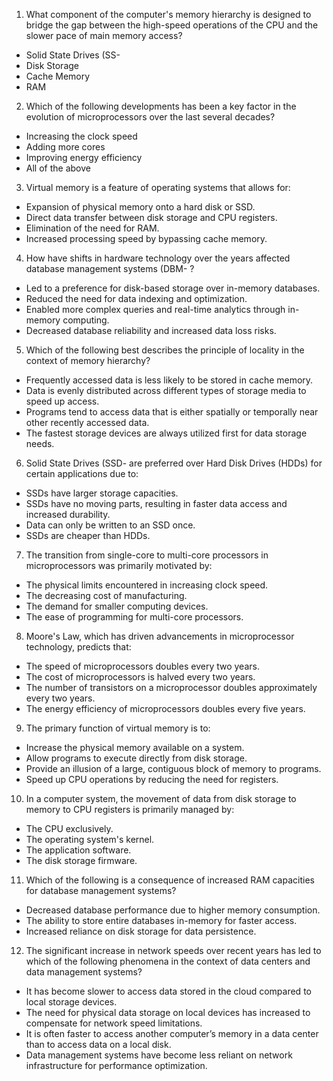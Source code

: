 1. What component of the computer's memory hierarchy is designed to bridge the gap between the high-speed operations of the CPU and the slower pace of main memory access?

- Solid State Drives (SS- 
- Disk Storage
- Cache Memory
- RAM


2. Which of the following developments has been a key factor in the evolution of microprocessors over the last several decades?

- Increasing the clock speed
- Adding more cores
- Improving energy efficiency
- All of the above


3. Virtual memory is a feature of operating systems that allows for:

-  Expansion of physical memory onto a hard disk or SSD.
-  Direct data transfer between disk storage and CPU registers.
-  Elimination of the need for RAM.
-  Increased processing speed by bypassing cache memory.


4. How have shifts in hardware technology over the years affected database management systems (DBM- ?

-  Led to a preference for disk-based storage over in-memory databases.
-  Reduced the need for data indexing and optimization.
-  Enabled more complex queries and real-time analytics through in-memory computing.
-  Decreased database reliability and increased data loss risks.

5. Which of the following best describes the principle of locality in the context of memory hierarchy?

-  Frequently accessed data is less likely to be stored in cache memory.
-  Data is evenly distributed across different types of storage media to speed up access.
-  Programs tend to access data that is either spatially or temporally near other recently accessed data.
-  The fastest storage devices are always utilized first for data storage needs.

6. Solid State Drives (SSD-  are preferred over Hard Disk Drives (HDDs) for certain applications due to:

-  SSDs have larger storage capacities.
-  SSDs have no moving parts, resulting in faster data access and increased durability.
-  Data can only be written to an SSD once.
-  SSDs are cheaper than HDDs.

7. The transition from single-core to multi-core processors in microprocessors was primarily motivated by:

-  The physical limits encountered in increasing clock speed.
-  The decreasing cost of manufacturing.
-  The demand for smaller computing devices.
-  The ease of programming for multi-core processors.


8. Moore's Law, which has driven advancements in microprocessor technology, predicts that:

-  The speed of microprocessors doubles every two years.
-  The cost of microprocessors is halved every two years.
-  The number of transistors on a microprocessor doubles approximately every two years.
-  The energy efficiency of microprocessors doubles every five years.

9. The primary function of virtual memory is to:

-  Increase the physical memory available on a system.
-  Allow programs to execute directly from disk storage.
-  Provide an illusion of a large, contiguous block of memory to programs.
-  Speed up CPU operations by reducing the need for registers.

10. In a computer system, the movement of data from disk storage to memory to CPU registers is primarily managed by:

-  The CPU exclusively.
-  The operating system's kernel.
-  The application software.
-  The disk storage firmware.


11. Which of the following is a consequence of increased RAM capacities for database management systems?

-  Decreased database performance due to higher memory consumption.
-  The ability to store entire databases in-memory for faster access.
-  Increased reliance on disk storage for data persistence.


12. The significant increase in network speeds over recent years has led to which of the following phenomena in the context of data centers and data management systems?

-  It has become slower to access data stored in the cloud compared to local storage devices.
-  The need for physical data storage on local devices has increased to compensate for network speed limitations.
-  It is often faster to access another computer’s memory in a data center than to access data on a local disk.
-  Data management systems have become less reliant on network infrastructure for performance optimization.
